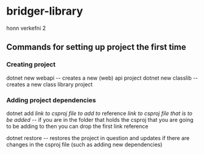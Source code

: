# bridger-library
honn verkefni 2

## Commands for setting up project the first time

### Creating project

dotnet new webapi -- creates a new (web) api project
dotnet new classlib -- creates a new class library project

### Adding project dependencies

dotnet add _link to csproj file to add to_ reference _link to csproj file that is to be added_ -- if you are in the folder that holds the csproj that you are going to be adding to then you can drop the first link reference

dotnet restore -- restores the project in question and updates if there are changes in the csproj file (such as adding new dependencies)

